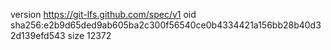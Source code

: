 version https://git-lfs.github.com/spec/v1
oid sha256:e2b9d65ded9ab605ba2c300f56540ce0b4334421a156bb28b40d32d139efd543
size 12372
